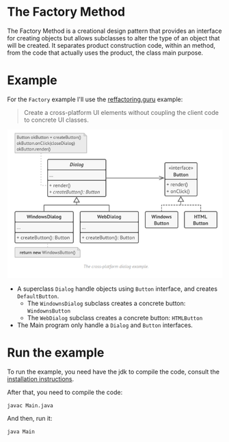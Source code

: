 # The Factory Method
 The Factory Method  is a creational design pattern that provides an interface for creating objects but allows subclasses to alter the type of an object that will be created. It separates product construction code, within an method, from the code that actually uses the product, the class main purpose.
 
# Example
For the `Factory` example I'll use the [reffactoring.guru](https://refactoring.guru/design-patterns/factory-method) example:  
> Create a cross-platform UI elements without coupling the client code to concrete UI classes.  

![](./example.png)

- A superclass `Dialog` handle objects using `Button` interface, and creates `DefaultButton`.
  - The `WindownsDialog` subclass creates a concrete button: `WindownsButton`
  - The `WebDialog` subclass creates a concrete button: `HTMLButton`
- The Main program only handle a `Dialog` and `Button` interfaces.

# Run the example
To run the example, you need have the jdk to compile the code, consult the [installation instructions](https://docs.oracle.com/javase/8/docs/technotes/guides/install/install_overview.html).  

After that, you need to compile the code:
```
javac Main.java
```
And then, run it:
```
java Main
```